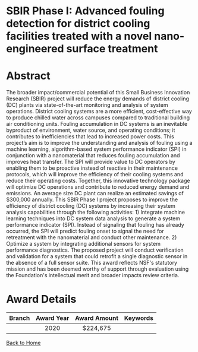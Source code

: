 
SBIR Phase I: Advanced fouling detection for district cooling facilities treated with a novel nano-engineered surface treatment
===============================================================================================================================

# Abstract


The broader impact/commercial potential of this Small Business Innovation Research (SBIR) project will reduce the energy demands of district cooling (DC) plants via state-of-the-art monitoring and analysis of system operations. District cooling systems are a more efficient, cost-effective way to produce chilled water across campuses compared to traditional building air conditioning units. Fouling accumulation in DC systems is an inevitable byproduct of environment, water source, and operating conditions; it contributes to inefficiencies that lead to increased power costs. This project’s aim is to improve the understanding and analysis of fouling using a machine learning, algorithm-based system performance indicator (SPI) in conjunction with a nanomaterial that reduces fouling accumulation and improves heat transfer. The SPI will provide value to DC operators by enabling them to be proactive instead of reactive in their maintenance protocols, which will improve the efficiency of their cooling systems and reduce their operating costs. Together, this innovative technology package will optimize DC operations and contribute to reduced energy demand and emissions. An average size DC plant can realize an estimated savings of $300,000 annually. This SBIR Phase I project proposes to improve the efficiency of district cooling (DC) systems by increasing their system analysis capabilities through the following activities: 1) Integrate machine learning techniques into DC system data analysis to generate a system performance indicator (SPI). Instead of signaling that fouling has already occurred, the SPI will predict fouling onset to signal the need for retreatment with the nanomaterial and conduct other maintenance. 2) Optimize a system by integrating additional sensors for system performance diagnostics. The proposed project will conduct verification and validation for a system that could retrofit a single diagnostic sensor in the absence of a full sensor suite. This award reflects NSF's statutory mission and has been deemed worthy of support through evaluation using the Foundation's intellectual merit and broader impacts review criteria.  

# Award Details

|Branch|Award Year|Award Amount|Keywords|
| :---: | :---: | :---: | :---: |
||2020|$224,675||
  
  


[Back to Home](https://github.com/chrischow/dod_sbir_awards/JT/#606)